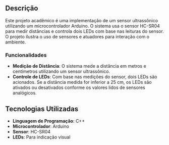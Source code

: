 ## Descrição

Este projeto acadêmico é uma implementação de um sensor ultrassônico utilizando um microcontrolador Arduino. O sistema usa o sensor HC-SR04 para medir distâncias e controla dois LEDs com base nas leituras do sensor. O projeto ilustra o uso de sensores e atuadores para interação com o ambiente.

### Funcionalidades

- **Medição de Distância**: O sistema mede a distância em metros e centímetros utilizando um sensor ultrassônico.
- **Controle de LEDs**: Com base nas medições do sensor, dois LEDs são acionados. Se a distância medida for inferior a 25 cm, os LEDs são ativados ou desativados conforme os valores lidos de sensores analógicos.
  

## Tecnologias Utilizadas

- **Linguagem de Programação**: C++
- **Microcontrolador**: Arduino
- **Sensor**: HC-SR04
- **LEDs**: Para indicação visual

